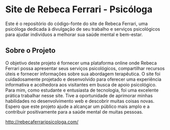 <h1>Site de Rebeca Ferrari - Psicóloga</h1>
<p>Este é o repositório do código-fonte do site de Rebeca Ferrari, uma psicóloga dedicada à divulgação de seu trabalho e serviços psicológicos para ajudar indivíduos a melhorar sua saúde mental e bem-estar.</p>

<h2>Sobre o Projeto</h2>
<p>O objetivo deste projeto é fornecer uma plataforma online onde Rebeca Ferrari possa apresentar seus serviços psicológicos, compartilhar recursos úteis e fornecer informações sobre sua abordagem terapêutica. O site foi cuidadosamente projetado e desenvolvido para oferecer uma experiência informativa e acolhedora aos visitantes em busca de apoio psicológico. Para mim, como estudante e entusiasta de tecnologia, foi uma excelente prática trabalhar nesse site. Tive a oportunidade de aprimorar minhas habilidades no desenvolvimento web e descobrir muitas coisas novas. Espero que este projeto ajude a alcançar um público mais amplo e a contribuir positivamente para a saúde mental de muitas pessoas.</p>

http://rebecaferraripsicologa.com/
